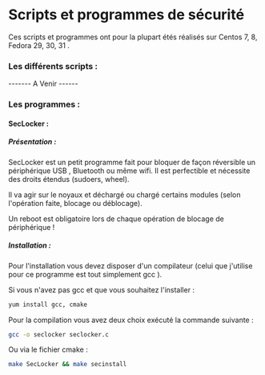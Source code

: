 # Scripts et programmes de sécurité



Ces scripts et programmes ont pour la plupart étés réalisés sur Centos 7, 8, Fedora 29, 30, 31 .


### Les différents scripts :

------- A Venir ------

### Les programmes :



#### SecLocker :

##### Présentation :

SecLocker est un petit programme fait pour bloquer de façon réversible un périphérique USB , Bluetooth ou même wifi. Il est perfectible et nécessite des droits étendus (sudoers, wheel).

Il va agir sur le noyaux et déchargé ou chargé certains modules (selon l'opération faite, blocage ou déblocage).



Un reboot est obligatoire lors de chaque opération de blocage de périphérique !



##### Installation :



Pour l'installation vous devez disposer d'un compilateur (celui que j'utilise pour ce programme est tout simplement gcc ).

Si vous n'avez pas gcc et que vous souhaitez l'installer :

```bash
yum install gcc, cmake
```

Pour la compilation vous avez deux choix exécuté la commande suivante :

```bash
gcc -o seclocker seclocker.c
```



Ou via le fichier cmake :

```bash
make SecLocker && make secinstall
```
